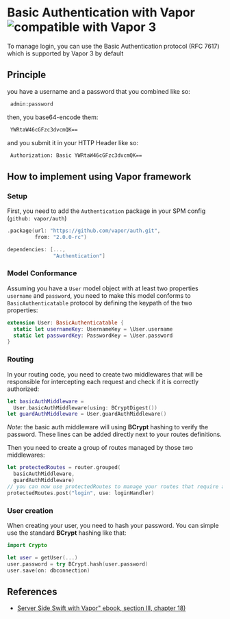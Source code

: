 # Basic Authentication with Vapor ![][image-1]

To manage login, you can use the Basic Authentication protocol (RFC 7617) which is supported by Vapor 3 by default

## Principle

you have a username and a password that you combined like so:

```html
 admin:password
```

then, you base64-encode them:

```html
 YWRtaW46cGFzc3dvcmQK==
```

and you submit it in your HTTP Header like so:

```html
 Authorization: Basic YWRtaW46cGFzc3dvcmQK==
```

## How to implement using Vapor framework

### Setup
 
First, you need to add the `Authentication` package in your SPM config (`github: vapor/auth`)

```swift
.package(url: "https://github.com/vapor/auth.git",
		 from: "2.0.0-rc")
```

```swift
dependencies: [...,
			   "Authentication"]
```

### Model Conformance

Assuming you have a `User` model object with at least two properties `username` and `password`, you need to make this model conforms to `BasicAuthenticatable` protocol by defining the keypath of the two properties:

```swift
extension User: BasicAuthenticatable {
  static let usernameKey: UsernameKey = \User.username
  static let passwordKey: PasswordKey = \User.password
}
```

### Routing

In your routing code, you need to create two middlewares that will be responsible for intercepting each request and check if it is correctly authorized:

```swift
let basicAuthMiddleware =
  User.basicAuthMiddleware(using: BCryptDigest())
let guardAuthMiddleware = User.guardAuthMiddleware()
```

*Note:* the basic auth middleware will using **BCrypt** hashing to verify the password.
These lines can be added directly next to your routes definitions.

Then you need to create a group of routes managed by those two middlewares:

```swift
let protectedRoutes = router.grouped(
  basicAuthMiddleware,
  guardAuthMiddleware)
// you can now use protectedRoutes to manage your routes that require authentication with basic Auth
protectedRoutes.post("login", use: loginHandler)
```

### User creation

When creating your user, you need to hash your password. You can simple use the standard **BCrypt** hashing like that:

```swift
import Crypto

let user = getUser(...)
user.password = try BCrypt.hash(user.password)
user.save(on: dbconnection)
```

## References

* [Server Side Swift with Vapor" ebook, section III, chapter 18)][1]

[1]:	https://store.raywenderlich.com/products/server-side-swift-with-vapor

[image-1]:	img/vapor3_20.jpg "compatible with Vapor 3"